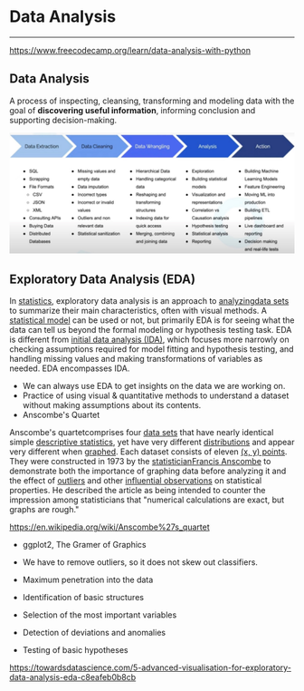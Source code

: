# Data Analysis

---

<https://www.freecodecamp.org/learn/data-analysis-with-python>

## Data Analysis

A process of inspecting, cleansing, transforming and modeling data with the goal of **discovering useful information**, informing conclusion and supporting decision-making.

![image](media/Data-Analysis-image1.jpeg)

## Exploratory Data Analysis (EDA)

In [statistics](https://en.wikipedia.org/wiki/Statistics), exploratory data analysis is an approach to [analyzing](https://en.wikipedia.org/wiki/Data_analysis)[data sets](https://en.wikipedia.org/wiki/Data_set) to summarize their main characteristics, often with visual methods. A [statistical model](https://en.wikipedia.org/wiki/Statistical_model) can be used or not, but primarily EDA is for seeing what the data can tell us beyond the formal modeling or hypothesis testing task. EDA is different from [initial data analysis (IDA)](https://en.wikipedia.org/wiki/Data_analysis#Initial_data_analysis), which focuses more narrowly on checking assumptions required for model fitting and hypothesis testing, and handling missing values and making transformations of variables as needed. EDA encompasses IDA.

- We can always use EDA to get insights on the data we are working on.
- Practice of using visual & quantitative methods to understand a dataset without making assumptions about its contents.
- Anscombe's Quartet

Anscombe's quartetcomprises four [data sets](https://en.wikipedia.org/wiki/Data_set) that have nearly identical simple [descriptive statistics](https://en.wikipedia.org/wiki/Descriptive_statistics), yet have very different [distributions](https://en.wikipedia.org/wiki/Probability_distribution) and appear very different when [graphed](https://en.wikipedia.org/wiki/Plot_(graphics)). Each dataset consists of eleven [(x, y) points](https://en.wikipedia.org/wiki/Cartesian_coordinate_system). They were constructed in 1973 by the [statistician](https://en.wikipedia.org/wiki/Statistician)[Francis Anscombe](https://en.wikipedia.org/wiki/Francis_Anscombe) to demonstrate both the importance of graphing data before analyzing it and the effect of [outliers](https://en.wikipedia.org/wiki/Outlier) and other [influential observations](https://en.wikipedia.org/wiki/Influential_observations) on statistical properties. He described the article as being intended to counter the impression among statisticians that "numerical calculations are exact, but graphs are rough."

<https://en.wikipedia.org/wiki/Anscombe%27s_quartet>

- ggplot2, The Gramer of Graphics
- We have to remove outliers, so it does not skew out classifiers.

- Maximum penetration into the data
- Identification of basic structures
- Selection of the most important variables
- Detection of deviations and anomalies
- Testing of basic hypotheses

<https://towardsdatascience.com/5-advanced-visualisation-for-exploratory-data-analysis-eda-c8eafeb0b8cb>
